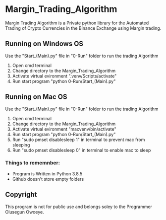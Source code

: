 # Margin_Trading_Algorithm

Margin Trading Algorithm is a Private python library for the Automated Trading of Crypto Currencies in the Binance Exchange using Margin trading.

## Running on Windows OS

Use the "Start_(Main).py" file in "0-Run" folder to run the trading Algorithm
1. Open cmd terminal
2. Change directory to the Margin_Trading_Algorithm
3. Activate virtual evironment ".venv/Scripts/activate"
4. Run start program "python 0-Run/Start_(Main).py"

## Running on Mac OS

Use the "Start_(Main).py" file in "0-Run" folder to run the trading Algorithm
1. Open cmd terminal
2. Change directory to the Margin_Trading_Algorithm
3. Activate virtual evironment "macvenv/bin/activate"
4. Run start program "python 0-Run/Start_(Main).py"
5. Run "sudo pmset disablesleep 1" in terminal to prevent mac from sleeping
6. Run "sudo pmset disablesleep 0" in terminal to enable mac to sleep


### Things to rememnber:
- Program is Written in Python 3.8.5
- Github doesn't store empty folders



## Copyright

This program is not for public use and belongs soley to the Programmer Olusegun Owoeye.


